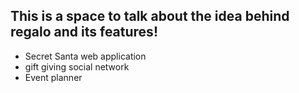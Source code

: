 This is a space to talk about the idea behind regalo and its features!
---
- Secret Santa web application
- gift giving social network
- Event planner